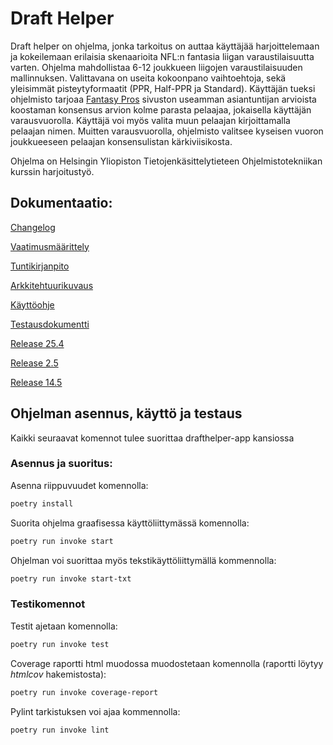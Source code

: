 # Draft Helper

Draft helper on ohjelma, jonka tarkoitus on auttaa käyttäjää harjoittelemaan ja kokeilemaan erilaisia skenaarioita NFL:n fantasia liigan varaustilaisuutta varten. Ohjelma mahdollistaa 6-12 joukkueen liigojen varaustilaisuuden mallinnuksen. Valittavana on useita kokoonpano vaihtoehtoja, sekä yleisimmät pisteytyformaatit (PPR, Half-PPR ja Standard). Käyttäjän tueksi ohjelmisto tarjoaa [Fantasy Pros](https://www.fantasypros.com) sivuston useamman asiantuntijan arvioista koostaman konsensus arvion kolme parasta pelaajaa, jokaisella käyttäjän varausvuorolla. Käyttäjä voi myös valita muun pelaajan kirjoittamalla pelaajan nimen. Muitten varausvuorolla, ohjelmisto valitsee kyseisen vuoron joukkueeseen pelaajan konsensulistan kärkiviisikosta.

Ohjelma on Helsingin Yliopiston Tietojenkäsittelytieteen Ohjelmistotekniikan kurssin harjoitustyö.

## Dokumentaatio:

[Changelog](https://github.com/eepek/drafthelper/blob/main/drafthelper-app/dokumentaatio/changelog.md)

[Vaatimusmäärittely](https://github.com/eepek/drafthelper/blob/main/drafthelper-app/dokumentaatio/vaatimusmaarittely.md)

[Tuntikirjanpito](https://github.com/eepek/drafthelper/blob/main/drafthelper-app/dokumentaatio/tuntikirjanpito.md)

[Arkkitehtuurikuvaus](https://github.com/eepek/drafthelper/blob/main/drafthelper-app/dokumentaatio/arkkitehtuuri.md)

[Käyttöohje](https://github.com/eepek/drafthelper/blob/main/drafthelper-app/dokumentaatio/kayttoohje.md)

[Testausdokumentti](https://github.com/eepek/drafthelper/blob/main/drafthelper-app/dokumentaatio/testaus.md)

[Release 25.4](https://github.com/eepek/drafthelper/releases/tag/viikko5)

[Release 2.5](https://github.com/eepek/drafthelper/releases/tag/Viikko6)

[Release 14.5](https://github.com/eepek/drafthelper/releases/tag/viikko7)

## Ohjelman asennus, käyttö ja testaus

Kaikki seuraavat komennot tulee suorittaa drafthelper-app kansiossa

### Asennus ja suoritus:

Asenna riippuvuudet komennolla:

```bash
poetry install
```

Suorita ohjelma graafisessa käyttöliittymässä komennolla:

```bash
poetry run invoke start
```

Ohjelman voi suorittaa myös tekstikäyttöliittymällä kommennolla:

```bash
poetry run invoke start-txt
```

### Testikomennot

Testit ajetaan komennolla:


```bash
poetry run invoke test
```

Coverage raportti html muodossa muodostetaan komennolla (raportti löytyy _htmlcov_ hakemistosta):


```bash
poetry run invoke coverage-report
```

Pylint tarkistuksen voi ajaa kommennolla:

```bash
poetry run invoke lint
```



